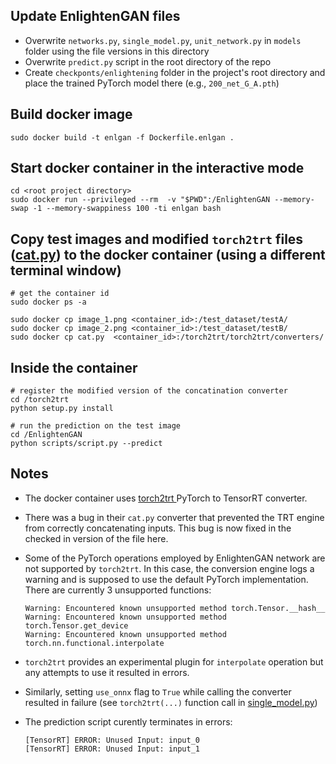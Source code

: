 ## Update EnlightenGAN files  

* Overwrite `networks.py`, `single_model.py`, `unit_network.py` in `models` folder using the file versions in this directory
* Overwrite `predict.py` script in the root directory of the repo
* Create `checkponts/enlightening` folder in the project's root directory and place the trained PyTorch model there (e.g., `200_net_G_A.pth`)

## Build docker image

```
sudo docker build -t enlgan -f Dockerfile.enlgan .
```

## Start docker container in the interactive mode
```
cd <root project directory>
sudo docker run --privileged --rm  -v "$PWD":/EnlightenGAN --memory-swap -1 --memory-swappiness 100 -ti enlgan bash
```  

## Copy test images and modified `torch2trt` files ([cat.py](https://github.com/gurlina/w251_project/blob/master/testtrt/cat.py)) to the docker container (using a different terminal window)

```
# get the container id
sudo docker ps -a

sudo docker cp image_1.png <container_id>:/test_dataset/testA/
sudo docker cp image_2.png <container_id>:/test_dataset/testB/
sudo docker cp cat.py  <container_id>:/torch2trt/torch2trt/converters/
```  

## Inside the container

```
# register the modified version of the concatination converter
cd /torch2trt
python setup.py install

# run the prediction on the test image
cd /EnlightenGAN
python scripts/script.py --predict
```

## Notes 

* The docker container uses [torch2trt ](https://github.com/NVIDIA-AI-IOT/torch2trt) PyTorch to TensorRT converter.

* There was a bug in their `cat.py` converter that prevented the TRT engine from correctly concatenating inputs. This bug is now fixed in the checked in version of the file here.

* Some of the PyTorch operations employed by EnlightenGAN network are not supported by `torch2trt`. In this case, the conversion engine logs a warning and is supposed to use the default PyTorch implementation. There are currently 3 unsupported functions:

  ```
  Warning: Encountered known unsupported method torch.Tensor.__hash__
  Warning: Encountered known unsupported method torch.Tensor.get_device
  Warning: Encountered known unsupported method torch.nn.functional.interpolate
  ```  

* `torch2trt` provides an experimental plugin for `interpolate` operation but any attempts to use it resulted in errors.  

* Similarly, setting `use_onnx` flag to `True` while calling the converter resulted in failure (see `torch2trt(...)` function call in [single_model.py](https://github.com/gurlina/w251_project/blob/master/testtrt/single_model.py))

* The prediction script curently terminates in errors:  
  ```
  [TensorRT] ERROR: Unused Input: input_0
  [TensorRT] ERROR: Unused Input: input_1
  ```



